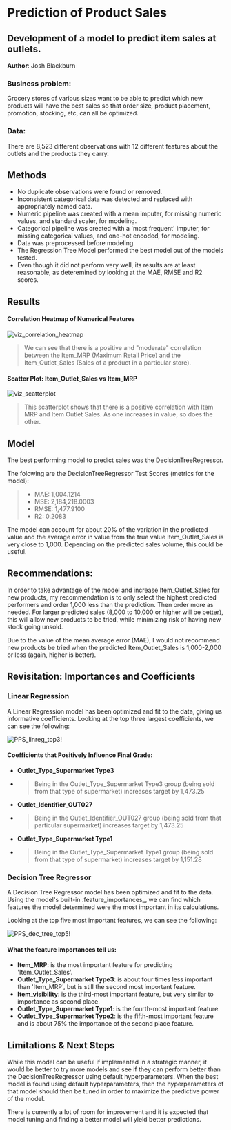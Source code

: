 # Prediction of Product Sales
## Development of a model to predict item sales at outlets. 

**Author**: Josh Blackburn

### Business problem:

Grocery stores of various sizes want to be able to predict which new products will have the best sales so that order size, product placement, promotion, stocking, etc, can all be optimized.

### Data:
There are 8,523 different observations with 12 different features about the outlets and the products they carry.

## Methods

- No duplicate observations were found or removed.
- Inconsistent categorical data was detected and replaced with appropriately named data.
- Numeric pipeline was created with a mean imputer, for missing numeric values, and standard scaler, for modeling.
- Categorical pipeline was created with a 'most frequent' imputer, for missing categorical values, and one-hot encoded, for modeling.
- Data was preprocessed before modeling. 
- The Regression Tree Model performed the best model out of the models tested. 
- Even though it did not perform very well, its results are at least reasonable, as deteremined by looking at the MAE, RMSE and R2 scores.

## Results

#### Correlation Heatmap of Numerical Features

![viz_correlation_heatmap](https://github.com/whitefreeze/Prediction-of-Product-Sales/assets/13343127/a84998a8-3125-4626-9396-2bdfabfe8b8d)

> We can see that there is a positive and "moderate" correlation between the Item_MRP (Maximum Retail Price) and the Item_Outlet_Sales (Sales of a product in a particular store).

#### Scatter Plot: Item_Outlet_Sales vs Item_MRP

![viz_scatterplot](https://github.com/whitefreeze/Prediction-of-Product-Sales/assets/13343127/c9323693-d9ef-4d29-94eb-4a9e1b0cbece)

> This scatterplot shows that there is a positive correlation with Item MRP and Item Outlet Sales. As one increases in value, so does the other.

## Model

The best performing model to predict sales was the DecisionTreeRegressor. 

The folowing are the DecisionTreeRegressor Test Scores (metrics for the model):

> * MAE: 1,004.1214 
> * MSE: 2,184,218.0003 
> * RMSE: 1,477.9100 
> * R2: 0.2083

The model can account for about 20% of the variation in the predicted value and the average error in value from the true value Item_Outlet_Sales is very close to 1,000. Depending on the predicted sales volume, this could be useful. 

## Recommendations:

In order to take advantage of the model and increase Item_Outlet_Sales for new products, my recommendation is to only select the highest predicted performers and order 1,000 less than the prediction. Then order more as needed. For larger predicted sales (8,000 to 10,000 or higher will be better), this will allow new products to be tried, while minimizing risk of having new stock going unsold.

Due to the value of the mean average error (MAE), I would not recommend new products be tried when the predicted Item_Outlet_Sales is 1,000-2,000 or less (again, higher is better).

## Revisitation: Importances and Coefficients

### Linear Regression

A Linear Regression model has been optimized and fit to the data, giving us informative coefficients. Looking at the top three largest coefficients, we can see the following: 

![PPS_linreg_top3!](https://github.com/whitefreeze/Prediction-of-Product-Sales/assets/13343127/1525a9bd-e6d3-4ab4-bf2e-a665da55be7f)

#### Coefficients that Positively Influence Final Grade:
* **Outlet_Type_Supermarket Type3**
* > Being in the Outlet_Type_Supermarket Type3 group (being sold from that type of supermarket) increases target by 1,473.25
* **Outlet_Identifier_OUT027**
* > Being in the Outlet_Identifier_OUT027 group (being sold from that particular supermarket) increases target by 1,473.25
* **Outlet_Type_Supermarket Type1**
* > Being in the Outlet_Type_Supermarket Type1 group (being sold from that type of supermarket) increases target by 1,151.28

### Decision Tree Regressor

A Decision Tree Regressor model has been optimized and fit to the data. Using the model's built-in .feature_importances_, we can find which features the model determined were the most important in its calculations. 

Looking at the top five most important features, we can see the following: 

![PPS_dec_tree_top5!](https://github.com/whitefreeze/Prediction-of-Product-Sales/assets/13343127/9137fd36-c7dd-4f11-99a8-caa858ca47cd)

#### What the feature importances tell us:
* **Item_MRP**: is the most important feature for predicting 'Item_Outlet_Sales'.
* **Outlet_Type_Supermarket Type3**: is about four times less important than 'Item_MRP', but is still the second most important feature.
* **Item_visibility**: is the third-most important feature, but very similar to importance as second place.
* **Outlet_Type_Supermarket Type1**: is the fourth-most important feature.
* **Outlet_Type_Supermarket Type2**: is the fifth-most important feature and is about 75% the importance of the second place feature.

## Limitations & Next Steps

While this model can be useful if implemented in a strategic manner, it would be better to try more models and see if they can perform better than the DecisionTreeRegressor using default hyperparameters. When the best model is found using default hyperparameters, then the hyperparameters of that model should then be tuned in order to maximize the predictive power of the model. 

There is currently a lot of room for improvement and it is expected that model tuning and finding a better model will yield better predictions.

